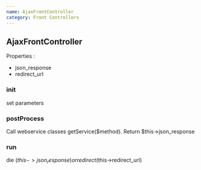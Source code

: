 ```yaml
---
name: AjaxFrontController
category: Front Controllers
---
```


## AjaxFrontController

Properties :
* json_response
* redirect_url

### init

set parameters

### postProcess

Call webservice classes getService($method).
Return $this->json_response

### run

die ($this->json_response) or redirect($this->redirect_url)